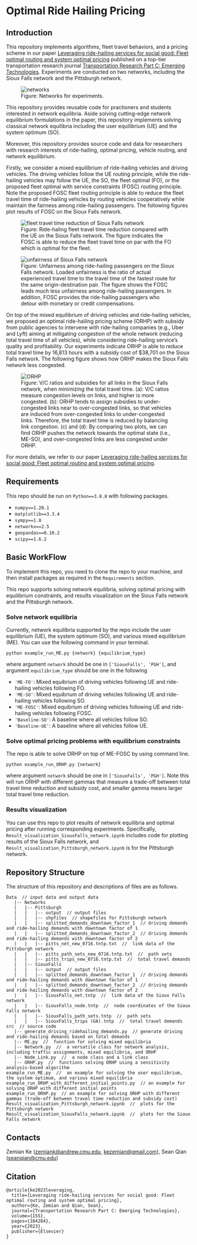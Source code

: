 # Optimal Ride Hailing Pricing
## Introduction
This repository implements algorithms, fleet travel behaviors, and a pricing scheme in our paper [Leveraging ride-hailing services for social good: Fleet optimal routing and system optimal pricing](https://www.sciencedirect.com/science/article/pii/S0968090X23002735) published on a top-tier transportation research journal [Transportation Research Part C: Emerging Technologies](https://www.sciencedirect.com/journal/transportation-research-part-c-emerging-technologies). Experiments are conducted on two networks, including the Sioux Falls network and the Pittsburgh network.

<figure>
  <img src="Data/images_for_readme/networks.png" alt="networks">
  <figcaption>Figure: Networks for experiments.</figcaption>
</figure>


This repository provides reusable code for practioners and students interested in network equilibria. Aside solving cutting-edge network equilibrium formulations in the paper, this repository implements solving classical network equilibria including the user equilibrium (UE) and the system optimum (SO).

Moreover, this repository provides source code and data for researchers with research interests of ride-hailing, optimal pricing, vehicle routing, and network equilibrium. 

Firstly, we consider a mixed equilibrium of ride-hailing vehicles and driving vehicles. The driving vehicles follow the UE routing principle, while the ride-hailing vehicles may follow the UE, the SO, the fleet optimal (FO), or the proposed fleet optimal with service constraints (FOSC) routing principle. Note the proposed FOSC fleet routing principle is able to reduce the fleet travel time of ride-hailing vehicles by routing vehicles cooperatively while maintain the fairness among ride-hailing passengers. The following figures plot results of FOSC on the Sioux Falls network.

<figure>
  <img src="Data/images_for_readme/fleet%20travel%20time%20reduction%20of%20Sioux%20Falls%20network.png" alt="fleet travel time reduction of Sioux Falls network">
  <figcaption>Figure: Ride-haling fleet travel time reduction compared with the UE on the Sioux Falls network. The figure indicates the FOSC is able to reduce the fleet travel time on par with the FO which is optimal for the fleet.</figcaption>
</figure>


<figure>
  <img src="Data/images_for_readme/loaded unfairness of Sioux Falls network.png" alt="unfairness of Sioux Falls network">
  <figcaption>Figure: Unfairness among ride-hailing passengers on the Sioux Falls network. Loaded unfairness is the ratio of actual experienced travel time to the travel time of the fastest route for the same origin-destination pair. The figure shows the FOSC leads much less unfairness among ride-hailing passengers. In addition, FOSC provides the ride-hailing passengers who detour with monetary or credit compensations.</figcaption>
</figure>


On top of the mixed equilibrium of driving vehicles and ride-hailing vehicles, we proposed an optimal ride-hailing pricing scheme (ORHP) with subsidy from public agencies to intervene with ride-hailing companies (e.g., Uber and Lyft) aiming at mitigating congestion of the whole network (reducing total travel time of all vehicles), while considering ride-hailing service’s quality and profitability. Our experiments indicate ORHP is able to reduce total travel time by 16,813 hours with a subsidy cost of $38,701 on the Sioux Falls network. The following figure shows how ORHP makes the Sioux Falls network less congested.

<figure>
  <img src="Data/images_for_readme/ORHP.png" alt="ORHP">
  <figcaption>Figure: V/C ratios and subsidies for all links in the Sioux Falls network, when minimizing the total travel time. (a): V/C ratios measure congestion levels on links, and higher is more congested. (b): ORHP tends to assign subsidies to under-congested links near to over-congested links, so that vehicles are induced from over-congested links to under-congested links. Therefore, the total travel time is reduced by balancing link congestion. (c) and (d): By comparing two plots, we can find ORHP pushes the network towards the optimal state (i.e., ME-SO), and over-congested links are less congested under ORHP.  </figcaption>
</figure>


For more details, we refer to our paper [Leveraging ride-hailing services for social good: Fleet optimal routing and system optimal pricing](https://www.sciencedirect.com/science/article/pii/S0968090X23002735).

## Requirements
This repo should be run on `Python==3.8.8` with following packages.
- `numpy==1.20.1`
- `matplotlib==3.3.4`
- `sympy==1.8`
- `networkx==2.5`
- `geopandas==0.10.2`
- `scipy==1.6.2`

## Basic WorkFlow
To implement this repo, you need to clone the repo to your machine, and then install packages as required in the `Requirements` section.

This repo supports solving network equilibria, solving optimal pricing with equilibrium constraints, and results visualization on the Sioux Falls network and the Pittsburgh network.

### Solve network equilibria
Currently, network equilibria supported by the repo include the user equilibrium (UE), the system optimum (SO), and various mixed equilibrium (ME). You can use the following command in your terminal.

```python example_run_ME.py {network} {equilibrium_type}```

where argument `network` should be one in `['SiouxFalls', 'PGH']`, and argument `equilibrium_type` should be one in the following

- `'ME-FO'`: Mixed equibrium of driving vehicles following UE and ride-hailing vehicles following FO.
- `'ME-SO'`: Mixed equibrium of driving vehicles following UE and ride-hailing vehicles following SO.
- `'ME-FOSC'`: Mixed equibrium of driving vehicles following UE and ride-hailing vehicles following FOSC.
- `'Baseline-SO'`: A baseline where all vehicles follow SO.
- `'Baseline-UE'`: A baseline where all vehicles follow UE.

### Solve optimal pricing problems with equilibrium constraints
The repo is able to solve ORHP on top of ME-FOSC by using command line.

```python example_run_ORHP.py {network}```

where argument `network` should be one in `['SiouxFalls', 'PGH']`. Note this will run ORHP with different gammas that measure a trade-off between total travel time reduction and subsidy cost, and smaller gamma means larger total travel time reduction.

### Results visualization
You can use this repo to plot results of network equilibria and optimal pricing after running corresponding experiments. Specifically, `Result_visualization_SiouxFalls_network.ipynb` includes code for plotting results of the Sioux Falls network, and `Result_visualization_Pittsburgh_network.ipynb` is for the Pittsburgh network.


## Repository Structure
The structure of this repository and descriptions of files are as follows.
``` 
Data  // input data and output data
   |-- Networks
   |   |-- Pittsburgh
   |   |   |-- output  // output files
   |   |   |-- shpfiles  // shapefiles for Pittsburgh network
   |   |   |-- splitted_demands_downtown_factor_1  // driving demands and ride-hailing demands with downtown factor of 1
   |   |   |-- splitted_demands_downtown_factor_2  // driving demands and ride-hailing demands with downtown factor of 2
   |   |   |-- pitts_net_new_0716.tntp.txt  //  link data of the Pittsburgh network
   |   |   |-- pitts_path_sets_new_0716.tntp.txt  //  path sets
   |   |   |-- pitts_trips_new_0716.tntp.txt  //  total travel demands
   |   |-- SiouxFalls
   |   |   |-- output  // output files
   |   |   |-- splitted_demands_downtown_factor_1  // driving demands and ride-hailing demands with downtown factor of 1
   |   |   |-- splitted_demands_downtown_factor_2  // driving demands and ride-hailing demands with downtown factor of 2
   |   |   |-- SiouxFalls_net.tntp  //  link data of the Sioux Falls network
   |   |   |-- SiouxFalls_node.tntp  //  node coordinates of the Sioux Falls network
   |   |   |-- SiouxFalls_path_sets.tntp  //  path sets
   |   |   |-- SiouxFalls_trips (GA).tntp  //  total travel demands
src  // source code
   |-- generate_driving_ridehailing_demands.py  // generate driving and ride-hailing demands based on total demands
   |-- ME.py  //  function for solving mixed equilibria
   |-- Network.py  //  a versatile class for network analysis, including traffic assignments, mixed equilibria, and ORHP
   |-- Node_Link.py  //  a node class and a link class
   |-- ORHP.py  //  functions solving ORHP using a sensitivity analysis-based algorithm
example_run_ME.py  //  an example for solving the user equilibrium, the system optimum, and various mixed equilibria
example_run_ORHP_with_different_initial_points.py  // an example for solving ORHP with different initial points
example_run_ORHP.py  // an example for solving ORHP with different gammas (trade-off between travel time reduction and subsidy cost)
Result_visualization_Pittsburgh_network.ipynb  //  plots for the Pittsburgh network
Result_visualization_SiouxFalls_network.ipynb  //  plots for the Sioux Falls network
```

## Contacts
Zemian Ke (zemiank@andrew.cmu.edu, kezemian@gmail.com), Sean Qian (seanqian@cmu.edu)

## Citation
```
@article{ke2023leveraging,
  title={Leveraging ride-hailing services for social good: Fleet optimal routing and system optimal pricing},
  author={Ke, Zemian and Qian, Sean},
  journal={Transportation Research Part C: Emerging Technologies},
  volume={155},
  pages={104284},
  year={2023},
  publisher={Elsevier}
}
```
